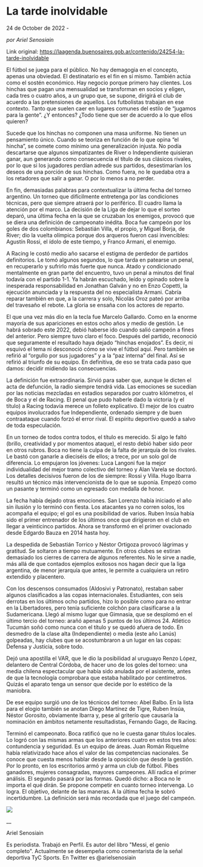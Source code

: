 # La tarde inolvidable



24 de October de 2022 - 

_por Ariel Senosiain_

Link original: https://laagenda.buenosaires.gob.ar/contenido/24254-la-tarde-inolvidable



El fútbol se juega para el público. No hay demagogia en el concepto, apenas una obviedad. El destinatario es el fin en sí mismo. También actúa como el sostén económico. Hay negocio porque primero hay clientes. Los hinchas que pagan una mensualidad se transforman en socios y eligen, cada tres o cuatro años, a un grupo que, se supone, dirigirá el club de acuerdo a las pretensiones de aquellos. Los futbolistas trabajan en ese contexto. Tanto que suelen caer en lugares comunes del estilo de “jugamos para la gente”. ¿Y entonces? ¿Todo tiene que ser de acuerdo a lo que ellos quieren?




Sucede que los hinchas no componen una masa uniforme. No tienen un pensamiento único. Cuando se teoriza en función de lo que opina “el hincha”, se comete como mínimo una generalización injusta. No podía descartarse que algunos simpatizantes de River o Independiente quisieran ganar, aun generando como consecuencia el título de sus clásicos rivales, por lo que si los jugadores perdían adrede sus partidos, desestimarían los deseos de una porción de sus hinchas. Como fuera, no le quedaba otra a los retadores que salir a ganar. O por lo menos a no perder.




En fin, demasiadas palabras para contextualizar la última fecha del torneo argentino. Un torneo que difícilmente entretenga por las condiciones técnicas, pero que siempre atraerá por lo periférico. El cuadro llama la atención por el marco. La decisión de la Liga de dejar lo que el sorteo deparó, una última fecha en la que se cruzaban los enemigos, provocó que se diera una definición de campeonato inédita. Boca fue campeón por los goles de dos colombianos: Sebastián Villa, el propio, y Miguel Borja, de River; dio la vuelta olímpica porque dos arqueros fueron casi invencibles: Agustín Rossi, el ídolo de este tiempo, y Franco Armani, el enemigo.




A Racing le costó medio año sacarse el estigma de perdedor de partidos definitorios. Le tomó algunos segundos, lo que tarda en patearse un penal, en recuperarlo y sufrirlo más fuerte que nunca. Atado y condicionado mentalmente en gran parte del encuentro, tuvo un penal a minutos del final todavía con el partido 1-1. Ya habrán escuchado, leído y opinado sobre la inesperada responsabilidad en Jonathan Galván y no en Enzo Copetti, la ejecución anunciada y la respuesta del no especialista Armani. Cabría reparar también en que, a la carrera y solo, Nicolás Oroz pateó por arriba del travesaño el rebote. La gloria se ensaña con los actores de reparto.




El que una vez más dio en la tecla fue Marcelo Gallardo. Como en la enorme mayoría de sus apariciones en estos ocho años y medio de gestión. Le habrá sobrado este 2022, debió haberse ido cuando salió campeón a fines del anterior. Pero siempre tuvo claro el foco. Después del partido, reconoció que seguramente el resultado haya dejado “hinchas enojados”. Es decir, ni esquivó el tema ni desconoció cómo se vive el fútbol aquí. Pero también se refirió al “orgullo por sus jugadores” y a la “paz interna” del final. Así se refirió al triunfo de su equipo. En definitiva, de eso se trata cada paso que damos: decidir midiendo las consecuencias.




La definición fue extraordinaria. Sirvió para saber que, aunque le dicten el acta de defunción, la radio siempre tendrá vida. Las emociones se sucedían por las noticias mezcladas en estadios separados por cuatro kilómetros, el de Boca y el de Racing. El penal que pudo haberle dado la victoria (y el título) a Racing todavía merece un folleto explicativo. El mejor de los cuatro equipos involucrados fue Independiente, ordenado siempre y de buen contraataque cuando forzó el error rival. El espíritu deportivo quedó a salvo de toda especulación.




En un torneo de todos contra todos, el título es merecido. Si algo le faltó (brillo, creatividad y por momentos ataque), el resto debió haber sido peor en otros rubros. Boca no tiene la culpa de la falta de jerarquía de los rivales. Le bastó con ganarle a dieciséis de ellos; a trece, por un solo gol de diferencia. Lo empujaron los jóvenes: Luca Langoni fue la mejor individualidad del mejor tramo colectivo del torneo y Alan Varela se doctoró. Los detalles decisivos fueron de los de siempre: Rossi y Villa. Hugo Ibarra resultó un técnico más intervencionista de lo que se suponía. Empezó como un pasante y terminó como un egresado con medalla de honor.




La fecha había dejado otras emociones. San Lorenzo había iniciado el año sin ilusión y lo terminó con fiesta. Los atacantes ya no corren solos, los acompaña el equipo; el gol es una posibilidad de varios. Ruben Insúa había sido el primer entrenador de los últimos once que dirigieron en el club en llegar a veinticinco partidos. Ahora se transformó en el primer ovacionado desde Edgardo Bauza en 2014 hasta hoy.




La despedida de Sebastián Torrico y Néstor Ortigoza provocó lágrimas y gratitud. Se soltaron a tiempo mutuamente. En otros clubes se estiran demasiado los cierres de carrera de algunos referentes. No le sirve a nadie, más allá de que contados ejemplos exitosos nos hagan decir que la liga argentina, de menor jerarquía que antes, le permite a cualquiera un retiro extendido y placentero.




Con los descensos consumados (Aldosivi y Patronato), restaban saber algunos clasificados a las copas internacionales. Estudiantes, con seis derrotas en los últimos ocho partidos, hizo lo posible como para no entrar en la Libertadores, pero tenía suficiente colchón para clasificarse a la Sudamericana. Llegó al mismo lugar que Gimnasia, que se desplomó en el último tercio del torneo: arañó apenas 5 puntos de los últimos 24. Atlético Tucumán soñó como nunca con el título y se quedó afuera de todo. En desmedro de la clase alta (Independiente) o media (este año Lanús) golpeadas, hay clubes que se acostumbraron a un lugar en las copas: Defensa y Justicia, sobre todo.




Dejó una apostilla el VAR, que le dio la posibilidad al uruguayo Renzo López, delantero de Central Córdoba, de hacer uno de los goles del torneo: una media chilena espectacular que había sido anulada por el asistente, antes de que la tecnología comprobara que estaba habilitado por centímetros. Quizás el aparato tenga un sensor que decide por lo estético de la maniobra.




De ese equipo surgió uno de los técnicos del torneo: Abel Balbo. En la lista para el elogio también se anotan Diego Martínez de Tigre, Ruben Insúa, Néstor Gorosito, obviamente Ibarra y, pese al griterío que causaría la nominación en ámbitos netamente resultadistas, Fernando Gago, de Racing.




Terminó el campeonato. Boca ratificó que no le cuesta ganar títulos locales. Lo logró con las mismas armas que los anteriores cuatro en estos tres años: contundencia y seguridad. Es un equipo de áreas. Juan Román Riquelme había relativizado hace años el valor de las competencias nacionales. Se conoce que cuesta menos hablar desde la oposición que desde la gestión. Por lo pronto, en los escritorios armó y arma un club de fútbol. Pibes ganadores, mujeres consagradas, mayores campeones. Allí radica el primer análisis. El segundo pasará por las formas. Quedó dicho: a Boca no le importa el qué dirán. Se propone competir en cuanto torneo intervenga. Lo logra. El objetivo, delante de las maneras. A la última fecha le sobró incertidumbre. La definición será más recordada que el juego del campeón.




[![](https://img.youtube.com/vi/FJvER04_YY4/0.jpg)](https://www.youtube.com/watch?v=FJvER04_YY4)




\_\_




Ariel Senosiain




Es periodista. Trabajó en Perfil. Es autor del libro "Messi, el genio completo". Actualmente se desempeña como comentarista de la señal deportiva TyC Sports. En Twitter es @arielsenosiain



